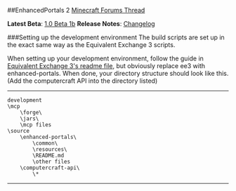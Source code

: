 ##EnhancedPortals 2
[Minecraft Forums Thread](http://www.minecraftforum.net/topic/1301217-)

**Latest Beta**: [1.0 Beta 1b](http://goo.gl/VVjDa)
**Release Notes**: [Changelog](https://github.com/ShadedDimension/enhanced-portals/blob/development/CHANGELOG.md#beta-1b)

###Setting up the development environment
The build scripts are set up in the exact same way as the Equivalent Exchange 3 scripts.

When setting up your development environment, follow the guide in [Equivalent Exchange 3's readme file](https://github.com/pahimar/Equivalent-Exchange-3/blob/master/README.md), but obviously replace ee3 with enhanced-portals.
When done, your directory structure should look like this. (Add the computercraft API into the directory listed)

***
	development
	\mcp
		\forge\
		\jars\
		\mcp files
	\source
		\enhanced-portals\
			\common\
			\resources\
			\README.md
			\other files
		\computercraft-api\
			\*
***